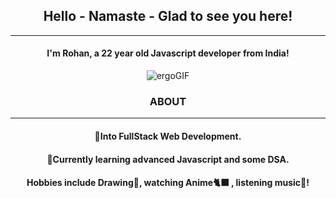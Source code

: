 ## <div align="center"> Hello - Namaste - Glad to see you here! </div>
<hr>
  <div align="center">
 
#### <p>I'm Rohan, a 22 year old Javascript developer from India!<p>
 
 ![ergoGIF](https://66.media.tumblr.com/tumblr_m4lgynxK5d1rn95k2o1_500.gif)

### ABOUT 
 <hr>
 
#### <p>👀Into FullStack Web Development. </p>
#### <p>🌱Currently learning advanced Javascript and some DSA.</p>
#### <p>Hobbies include Drawing🎨, watching Anime🐈‍⬛ , listening music🎵! </p>
</div>
